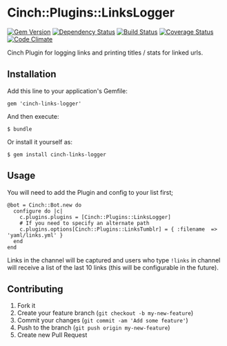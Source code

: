 # Cinch::Plugins::LinksLogger

[![Gem Version](https://badge.fury.io/rb/cinch-links-logger.png)](http://badge.fury.io/rb/cinch-links-logger)
[![Dependency Status](https://gemnasium.com/bhaberer/cinch-links-logger.png)](https://gemnasium.com/bhaberer/cinch-links-logger)
[![Build Status](https://travis-ci.org/bhaberer/cinch-links-logger.png?branch=master)](https://travis-ci.org/bhaberer/cinch-links-logger)
[![Coverage Status](https://coveralls.io/repos/bhaberer/cinch-links-logger/badge.png?branch=master)](https://coveralls.io/r/bhaberer/cinch-links-logger?branch=master)
[![Code Climate](https://codeclimate.com/github/bhaberer/cinch-links-logger.png)](https://codeclimate.com/github/bhaberer/cinch-links-logger)

Cinch Plugin for logging links and printing titles / stats for linked urls.

## Installation

Add this line to your application's Gemfile:

    gem 'cinch-links-logger'

And then execute:

    $ bundle

Or install it yourself as:

    $ gem install cinch-links-logger

## Usage

You will need to add the Plugin and config to your list first;

    @bot = Cinch::Bot.new do
      configure do |c|
        c.plugins.plugins = [Cinch::Plugins::LinksLogger]
        # If you need to specify an alternate path
        c.plugins.options[Cinch::Plugins::LinksTumblr] = { :filename  => 'yaml/links.yml' }
      end
    end

Links in the channel will be captured and users who type `!links` in channel will receive a
list of the last 10 links (this will be configurable in the future).

## Contributing

1. Fork it
2. Create your feature branch (`git checkout -b my-new-feature`)
3. Commit your changes (`git commit -am 'Add some feature'`)
4. Push to the branch (`git push origin my-new-feature`)
5. Create new Pull Request
